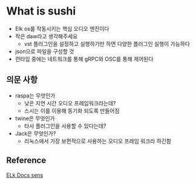 # What is sushi

- Elk os를 작동시키는 핵심 오디오 엔진이다
- 작은 daw라고 생각해주세요
  - vst 플러그인을 설정하고 실행하기만 하면 다양한 플러그인 실행이 가능하다
- json으로 파일을 구성할 것
- 런타임 중에는 네트워크를 통해 gRPC와 OSC를 통해 제어된다

## 의문 사항

- raspa는 무엇인가
  - 낮은 지연 시간 오디오 프레임워크라는데?
  - 스시는 이를 이용해 동기화 되도록 만들어짐
- twine은 무엇인가
  - 타사 플러그인을 사용할 수 있다는데?
- Jack은 무엇인가?
  - 리눅스에서 가장 보편적으로 사용하는 오디오 프레임 워크라 하긴함

## Reference

[ELk Docs sens](https://elk-audio.github.io/elk-docs/html/documents/sensei_configuration_format.html?highlight=sushi)
